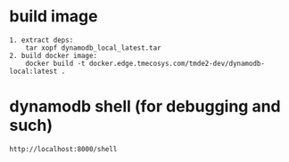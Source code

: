 # build image
    
    1. extract deps:
        tar xopf dynamodb_local_latest.tar
    2. build docker image:
        docker build -t docker.edge.tmecosys.com/tmde2-dev/dynamodb-local:latest .

# dynamodb shell (for debugging and such)
    http://localhost:8000/shell
